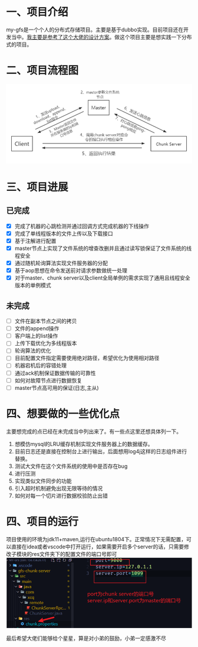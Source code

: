 # 一、项目介绍
my-gfs是一个个人的分布式存储项目。主要是基于dubbo实现。目前项目还在开发当中。[我主要是参考了这个大佬的设计方案](https://gitee.com/maogen_ymg/daisy)。做这个项目主要是想实践一下分布式的项目。
# 二、项目流程图
![image](img/1.png)
# 三、项目进展
## 已完成
- [x] 完成了机器的心跳检测并通过回调方式完成机器的下线操作
- [x] 完成了单线程版本的文件上传以及下载接口
- [x] 基于注解进行配置
- [x] master节点上实现了文件系统的增查改删并且通过读写锁保证了文件系统的线程安全
- [x] 通过随机轮询算法实现文件服务器的分配
- [x] 基于aop思想在命令发送前对请求参数做统一处理
- [x] 对于master、chunk server以及client全局单例的需求实现了通用且线程安全版本的单例模式
## 未完成
- [ ] 文件在副本节点之间的拷贝
- [ ] 文件的append操作
- [ ] 客户端上的list操作
- [ ] 上传下载优化为多线程版本
- [ ] 轮询算法的优化
- [ ] 目前配置文件指定需要使用绝对路径，希望优化为使用相对路径
- [ ] 机器宕机后的容错处理
- [ ] 通过ack机制保证数据传输的可靠性
- [ ] 如何对故障节点进行数据恢复
- [ ] master节点高可用的保证(日志,主从)
# 四、想要做的一些优化点
主要想完成的点已经在未完成当中列出来了。有一些点这里还想具体列一下。
1. 想模仿mysql的LRU缓存机制实现文件服务器上的数据缓存。
2. 目前日志还是直接在控制台上进行输出，后面想用log4j这样的日志组件进行替换。
3. 测试大文件在这个文件系统的使用中是否存在bug
4. 进行压测
5. 实现类似文件同步的功能
6. 引入超时机制避免出现无限等待的情况
7. 如何对每一个切片进行数据校验防止出错

# 四、项目的运行
项目使用的环境为jdk11+maven,运行在ubuntu1804下。正常情况下无需配置，可以直接在idea或者vscode中打开运行，如果需要开启多个server的话，只需要修改子模块的res文件夹下的配置文件的端口号即可
![image.png](img/2.png)


最后希望大佬们能够给个星星，算是对小弟的鼓励，小弟一定感激不尽